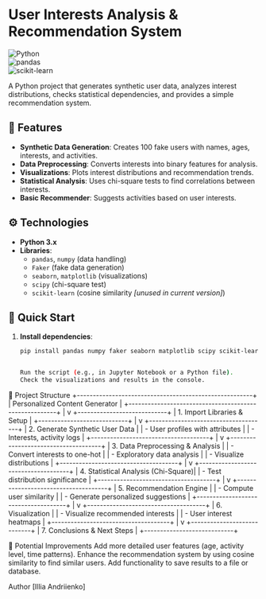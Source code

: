 # User Interests Analysis & Recommendation System

![Python](https://img.shields.io/badge/Python-3.x-blue)  
![pandas](https://img.shields.io/badge/pandas-✔-brightgreen)  
![scikit-learn](https://img.shields.io/badge/scikit--learn-✔-orange)

A Python project that generates synthetic user data, analyzes interest distributions, checks statistical dependencies, and provides a simple recommendation system.

## 📌 Features

- **Synthetic Data Generation**: Creates 100 fake users with names, ages, interests, and activities.
- **Data Preprocessing**: Converts interests into binary features for analysis.
- **Visualizations**: Plots interest distributions and recommendation trends.
- **Statistical Analysis**: Uses chi-square tests to find correlations between interests.
- **Basic Recommender**: Suggests activities based on user interests.

## ⚙️ Technologies

- **Python 3.x**
- **Libraries**:
  - `pandas`, `numpy` (data handling)
  - `Faker` (fake data generation)
  - `seaborn`, `matplotlib` (visualizations)
  - `scipy` (chi-square test)
  - `scikit-learn` (cosine similarity _[unused in current version]_)

## 🚀 Quick Start

1. **Install dependencies**:

   ```bash
   pip install pandas numpy faker seaborn matplotlib scipy scikit-learn


   Run the script (e.g., in Jupyter Notebook or a Python file).
   Check the visualizations and results in the console.
   ```

📂 Project Structure
+-------------------------------------------------------+
| Personalized Content Generator |
+-------------------------------------------------------+
|
v
+----------------------------+
| 1. Import Libraries & Setup |
+----------------------------+
|
v
+-------------------------------------+
| 2. Generate Synthetic User Data |
| - User profiles with attributes |
| - Interests, activity logs |
+-------------------------------------+
|
v
+-------------------------------------+
| 3. Data Preprocessing & Analysis |
| - Convert interests to one-hot |
| - Exploratory data analysis |
| - Visualize distributions |
+-------------------------------------+
|
v
+-------------------------------------+
| 4. Statistical Analysis (Chi-Square)|
| - Test distribution significance |
+-------------------------------------+
|
v
+-------------------------------------+
| 5. Recommendation Engine |
| - Compute user similarity |
| - Generate personalized suggestions |
+-------------------------------------+
|
v
+-------------------------------------+
| 6. Visualization |
| - Visualize recommended interests |
| - User interest heatmaps |
+-------------------------------------+
|
v
+----------------------------+
| 7. Conclusions & Next Steps |
+----------------------------+

🔧 Potential Improvements
Add more detailed user features (age, activity level, time patterns).
Enhance the recommendation system by using cosine similarity to find similar users.
Add functionality to save results to a file or database.

Author
[Illia Andriienko]
